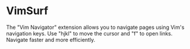 # VimSurf
The "Vim Navigator" extension allows you to navigate pages using Vim's navigation keys. Use "hjkl" to move the cursor and "f" to open links. Navigate faster and more efficiently.
